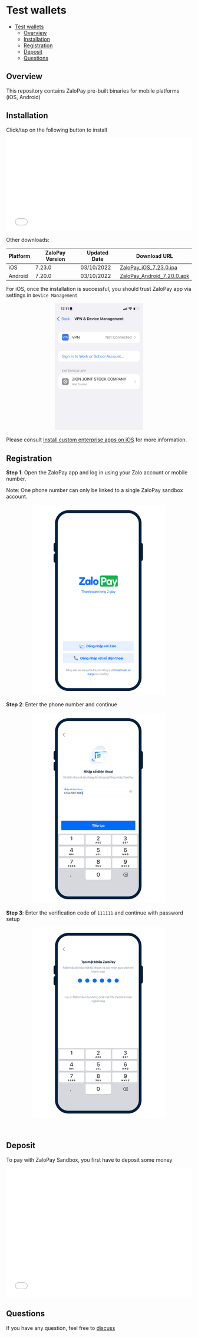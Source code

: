 # Test wallets

- [Test wallets](#test-wallets)
  - [Overview](#overview)
  - [Installation](#installation)
  - [Registration](#registration)
  - [Deposit](#deposit)
  - [Questions](#questions)

## Overview

This repository contains ZaloPay pre-built binaries for mobile platforms (iOS, Android)

## Installation

Click/tap on the following button to install

<iframe src="html/cta.html" width="100%" height="250px" style="background: transparent; border: none;">
  <p>Your browser does not support iframes.</p>
</iframe>

Other downloads:

| Platform | ZaloPay Version | Updated Date | Download URL |
| -------- | --------------- | ------------ | ------------ |
| iOS      | 7.23.0          | 03/10/2022   | [ZaloPay_iOS_7.23.0.ipa](https://github.com/zalopay-samples/test-wallets/raw/main/ios/7.23.0/manifest-7.23.0.plist) |
| Android  | 7.20.0          | 03/10/2022   | [ZaloPay_Android_7.20.0.apk](https://github.com/zalopay-samples/test-wallets/raw/main/android/ZaloPay_Android_7.20.0.apk) |

For iOS, once the installation is successful, you should trust ZaloPay app via settings in  `Device Management`

<p align="center">
  <img src="images/usage/ios-trust.png" width="240" />
</p>

Please consult [Install custom enterprise apps on iOS](https://support.apple.com/en-us/HT204460) for more information.

## Registration

<style>
  .step {
    background-color: transparent !important;
  }
</style>
**Step 1**: Open the ZaloPay app and log in using your Zalo account or mobile number.

Note: One phone number can only be linked to a single ZaloPay sandbox account.

<p align="center">
  <img src="images/usage/step-01.png" width="360" class="step"/>
</p>

**Step 2**: Enter the phone number and continue

<p align="center">
  <img src="images/usage/step-02.png" width="360" class="step"/>
</p>

**Step 3**: Enter the verification code of `111111` and continue with password setup

<p align="center">
  <img src="images/usage/step-03.png" width="360" class="step"/>
</p>

<br/>

## Deposit

To pay with ZaloPay Sandbox, you first have to deposit some money

<iframe src="html/cashin.html" width="100%" height="350px" style="background: transparent; border: none;">
  <p>Your browser does not support iframes.</p>
</iframe>

## Questions

If you have any question, feel free to [discuss](https://github.com/zalopay-samples/test-wallets/discussions)
